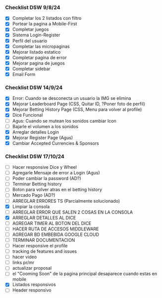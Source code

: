 ### Checklist DSW 9/8/24

- [X] Completar los 2 listados con filtro
- [x] Portear la pagina a Mobile-First
- [X] Completar juegos
- [x] Sistema Login-Register
- [X] Perfil del usuario
- [x] Completar las micropaginas
- [x] Mejorar listado estatico
- [x] Completar pagina de error
- [x] Mejorar pagina de juegos
- [x] Completar sidebar
- [x] Email Form

### Checklist DSW 14/9/24
- [x] Error: Cuando se desconecta un usuario la IMG se elimina
- [x] Mejorar Leaderboard Page (CSS, Quitar ID, ?Poner foto de perfil)
- [x] Mejorar Betting History Page (CSS, Menu para volver al profile)
- [x] Dice Funcional
- [ ] Agus: Cuando se mutean los sonidos cambiar Icon
- [ ] Bajarle el volumen a los sonidos
- [x] Arreglar detalles Login
- [x] Mejorar Register Page (Agus)
- [x] Cambiar Accepted Currencies & Sponsors

### Checklist DSW 17/10/24
- [ ] Hacer responsive Dice y Wheel
- [ ] Agregarle Mensaje de error a Login (Agus)
- [ ] Poder cambiar la password (AD?)
- [ ] Terminar Betting history
- [ ] Boton para volver atras en el betting history
- [ ] Mercado Pago (AD?)
- [ ] ARREGLAR ERRORES TS (Parcialmente solucionado)
- [X] Limpiar la consola 
- [ ] ARREGLAR ERROR QUE SALEN 2 COSAS EN LA CONSOLA
- [X] ARREGLAR DETALLES AL DICE
- [ ] AGREGAR TIMER AL BOTON DEL DICE
- [ ] HACER RUTA DE ACCESOS MIDDLEWARE
- [ ] AGREGAR BD EMBEBIDA GOOGLE CLOUD
- [ ] TERMINAR DOCUMENTACION
- [ ] Hacer responsive el profile
- [ ] tracking de features and issues
- [ ] hacer video
- [ ] links pr/mr
- [ ] actualizar proposal
- [ ] el "Cooming Soon" de la pagina principal desaparece cuando estas en mobile
- [X] Listados responsivos
- [ ] Header responsivo
